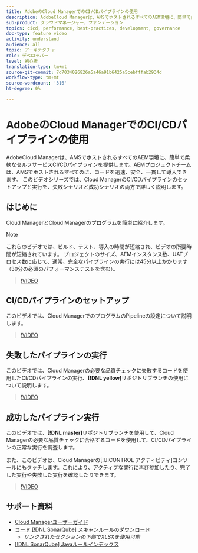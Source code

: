 ```yaml
---
title: AdobeのCloud ManagerでのCI/CDパイプラインの使用
description: AdobeCloud Managerは、AMSでホストされるすべてのAEM環境に、簡単で柔軟なセルフサービスCI/CDパイプラインを提供します。AEMプロジェクトチームは、AMSでホストされるすべてのに、コードを迅速、安全、一貫して導入できます。 このビデオシリーズでは、Cloud ManagerのCI/CDパイプラインのセットアップと実行を、失敗シナリオと成功シナリオの両方で詳しく説明します。
sub-product: クラウドマネージャー，ファンデーション
topics: cicd, performance, best-practices, development, governance
doc-type: feature video
activity: understand
audience: all
topic: アーキテクチャ
role: デベロッパー
level: 初心者
translation-type: tm+mt
source-git-commit: 7d7034026826a5a46a91b6425a5cebfffab2934d
workflow-type: tm+mt
source-wordcount: '316'
ht-degree: 0%

---
```



# AdobeのCloud ManagerでのCI/CDパイプラインの使用

AdobeCloud Managerは、AMSでホストされるすべてのAEM環境に、簡単で柔軟なセルフサービスCI/CDパイプラインを提供します。AEMプロジェクトチームは、AMSでホストされるすべてのに、コードを迅速、安全、一貫して導入できます。 このビデオシリーズでは、Cloud ManagerのCI/CDパイプラインのセットアップと実行を、失敗シナリオと成功シナリオの両方で詳しく説明します。

## はじめに

Cloud ManagerとCloud Managerのプログラムを簡単に紹介します。

>[!NOTE]
>
>これらのビデオでは、ビルド、テスト、導入の時間が短縮され、ビデオの所要時間が短縮されています。 プロジェクトのサイズ、AEMインスタンス数、UATプロセス数に応じて、通常、完全なパイプラインの実行には45分以上かかります（30分の必須のパフォーマンステストを含む）。

>[!VIDEO](https://video.tv.adobe.com/v/23082/?quality=12&learn=on)

## CI/CDパイプラインのセットアップ

このビデオでは、Cloud ManagerでのプログラムのPipelineの設定について説明します。

>[!VIDEO](https://video.tv.adobe.com/v/23083/?quality=12&learn=on)

## 失敗したパイプラインの実行

このビデオでは、Cloud Managerの必要な品質チェックに失敗するコードを使用したCI/CDパイプラインの実行、**[!DNL yellow]**&#x200B;リポジトリブランチの使用について説明します。

>[!VIDEO](https://video.tv.adobe.com/v/23084/?quality=12&learn=on)

## 成功したパイプライン実行

このビデオでは、**[!DNL master]**&#x200B;リポジトリブランチを使用して、Cloud Managerの必要な品質チェックに合格するコードを使用して、CI/CDパイプラインの正常な実行を調査します。

また、このビデオは、Cloud Managerの[!UICONTROL アクティビティ]コンソールにもタッチします。これにより、アクティブな実行に再び参加したり、完了した実行や失敗した実行を確認したりできます。

>[!VIDEO](https://video.tv.adobe.com/v/23085/?quality=12&learn=on)

## サポート資料

* [Cloud Managerユーザーガイド](https://helpx.adobe.com/experience-manager/cloud-manager/user-guide.html)
* [コード [!DNL SonarQube] スキャンルールのダウンロード](https://helpx.adobe.com/experience-manager/cloud-manager/using/understand-your-test-results.html#CodeQualityTesting)
   * *リンクされたセクションの下部でXLSXを使用可能*
* [[!DNL SonarQube] Javaルールインデックス](https://rules.sonarsource.com/java/)
